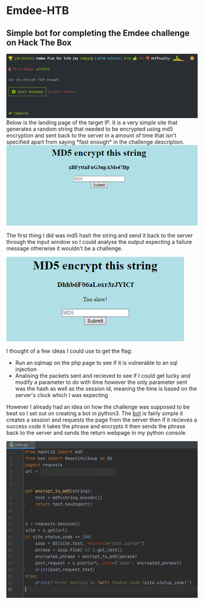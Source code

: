 # Emdee-HTB
## Simple bot for completing the Emdee challenge on Hack The Box
<img src="preview.png"/>
Below is the landing page of the target IP. It is a very simple site that generates a random string that needed to be encrypted using md5 encryption and sent back to the server in a amount of time that isn't specified apart from saying *fast enough* in the challenge description.

<img src="site.png"/>

The first thing I did was md5 hash the string and send it back to the server through the input window so I could analyse the output expecting a failure message otherwise it wouldn't be a challenge.

<img src="normal_input.png"/>

I thought of a few ideas I could use to get the flag:
- Run an sqlmap on the php page to see if it is vulnerable to an sql injection
- Analising the packets sent and recieved to see if I could get lucky and modify a parameter to do with time however the only parameter sent was the hash as well as the session id, meaning the time is based on the server's clock which I was expecting

However I already had an idea on how the challenge was supposed to be beat so I set out on creating a bot in python3. The [bot](https://github.com/JacobAndrewRandall/Emdee-HTB/blob/main/main.py) is fairly simple it creates a session and requests the page from the server then if it recieves a success code it takes the phrase and encrypts it then sends the phrase back to the server and sends the return webpage in my python console.

<img src="bot.png"/>
